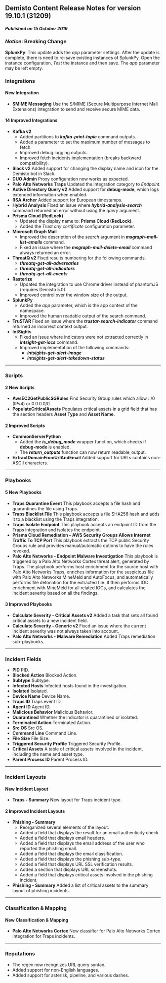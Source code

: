 ## Demisto Content Release Notes for version 19.10.1 (31209)
##### Published on 15 October 2019
### *Notice*: Breaking Change
 __SplunkPy__: This update adds the *app* parameter settings. After the update is complete, there is need to re-save existing instances of SplunkPy. Open the instance configuration, *Test* the instance and then save. The *app* parameter may be left empty.
### Integrations

####  New Integration
- __SMIME Messaging__
Use the S/MIME (Secure Multipurpose Internet Mail Extensions) integration to send and receive secure MIME data.

####  14 Improved Integrations
- __Kafka v2__
  - Added partitions to ***kafka-print-topic*** command outputs.
  - Added a parameter to set the maximum number of messages to fetch.
  - Improved debug logging outputs.
  - Improved fetch incidents implementation (breaks backward compatibility).
- __Slack v2__
Added support for changing the display name and icon for the Demisto bot in Slack.
- __DUO Admin__
Proxy configuration now works as expected.
- __Palo Alto Networks Traps__
Updated the integration category to *Endpoint*.
- __Active Directory Query v2__
Added support for **debug-mode**, which logs extended information when enabled.
- __RSA Archer__
Added support for European timestamps.
- __Hybrid Analysis__
Fixed an issue where ***hybrid-analysis-search*** command returned an error without using the *query* argument.
- __Prisma Cloud (RedLock)__
  - Updated the display name to: **Prisma Cloud (RedLock)**.
  - Added the *Trust any certificate* configuration parameter.
- __Microsoft Graph Mail__
  - Improved the description of the *search* argument in ***msgraph-mail-list-emails*** command.
  - Fixed an issue where the ***msgraph-mail-delete-email*** command always returned an error.
- __ThreatQ v2__
 Fixed results numbering for the following commands.
  - ***threatq-get-all-adversaries***
  - ***threatq-get-all-indicators***
  - ***threatq-get-all-events***
- __Rasterize__
  - Updated the integration to use Chrome driver instead of phantomJS (requires Demisto 5.0).
  - Improved control over the window size of the output.
- __SplunkPy__
  - Added the *app* parameter, which is the app context of the namespace.
  - Improved the human readable output of the search command.
- __TruSTAR__
Fixed an issue where the ***trustar-search-indicator*** command returned an incorrect context output.
- __IntSights__
  - Fixed an issue where indicators were not extracted correctly in ***intsight-get-iocs*** command.
  - Improved implementation of the following commands:
    - ***intsights-get-alert-image***
    - ***intsights-get-alert-takedown-status***

---
### Scripts

####  2 New Scripts
- __AwsEC2GetPublicSGRules__
Find Security Group rules which allow ::/0 (IPv4) or 0.0.0.0/0.
- __PopulateCriticalAssets__
Populates critical assets in a grid field that has the section headers **Asset Type** and **Asset Name**.

####  2 Improved Scripts
- __CommonServerPython__
  - Added the ***is_debug_mode*** wrapper function, which checks if **debug-mode** is enabled.
  - The ***return_outputs*** function can now return readable_output.
- __ExtractDomainFromUrlAndEmail__
Added support for URLs contains non-ASCII characters.

---
### Playbooks

#### 5 New Playbooks
- __Traps Quarantine Event__
This playbook accepts a file hash and quarantines the file using Traps.
- __Traps Blacklist File__
This playbook accepts a file SHA256 hash and adds it to a blacklist using the Traps integration.
- __Traps Isolate Endpoint__
This playbook accepts an endpoint ID from the Traps integration and isolates the endpoint.
- __Prisma Cloud Remediation - AWS Security Groups Allows Internet Traffic To TCP
  Port__
This playbook extracts the TCP public Security Groups rule and provides manual/automatic options to have the rules revoked.
- __Palo Alto Networks - Endpoint Malware Investigation__
This playbook is triggered by a Palo Alto Networks Cortex threat alert, generated by Traps.  The playbook performs host enrichment for the source host with Palo Alto Networks Traps, enriches information for the suspicious file with Palo Alto Networks MineMeld and AutoFocus, and automatically performs file detonation for the extracted file. It then performs IOC enrichment with MineMeld for all related IOCs, and calculates the incident severity based on all the findings. 

####  3 Improved Playbooks
- __Calculate Severity - Critical Assets v2__
Added a task that sets all found critical assets to a new incident field.
- __Calculate Severity - Generic v2__
Fixed an issue where the current incident severity was not always taken into account.
- __Palo Alto Networks - Malware Remediation__
Added Traps remediation sub-playbooks.

---
### Incident Fields
- __PID__
PID.
- __Blocked Action__
Blocked Action.
- __Subtype__
Subtype.
- __Infected Hosts__
Infected hosts found in the investigation.
- __Isolated__
Isolated.
- __Device Name__
Device Name.
- __Traps ID__
Traps event ID.
- __Agent ID__
Agent ID.
- __Malicious Behavior__
Malicious Behavior.
- __Quarantined__
Whether the indicator is quarantined or isolated.
- __Terminated Action__
Terminated Action.
- __Src OS__
Src OS.
- __Command Line__
Command Line.
- __File Size__
File Size.
- __Triggered Security Profile__
Triggered Security Profile.
- __Critical Assets__
A table of critical assets involved in the incident, including the name and asset type.
- __Parent Process ID__
Parent Process ID.

---
### Incident Layouts
####  New Incident Layout
- __Traps - Summary__
New layout for Traps incident type.

####  2 Improved Incident Layouts
- __Phishing - Summary__
  - Reorganized several elements of the layout.
  - Added a field that displays the result for an email authenticity check.
  - Added a field that displays email headers.
  - Added a field that displays the email address of the user who reported the phishing email.
  - Added a field that displays the email classification.
  - Added a field that displays the phishing sub-type.
  - Added a field that displays URL SSL verification results.
  - Added a section that displays URL screenshots.
  - Added a field that displays critical assets involved in the phishing incident.
- __Phishing - Summary__
Added a list of critical assets to the summary layout of phishing incidents.

---
### Classification & Mapping

####  New Classification & Mapping
- __Palo Alto Networks Cortex__
New classifier for Palo Alto Networks Cortex integration for Traps incidents.

---
### Reputations
  - The regex now recognizes URL query syntax.
  - Added support for non-English languages.
  - Added support for asterisk, pipeline, and various dashes.